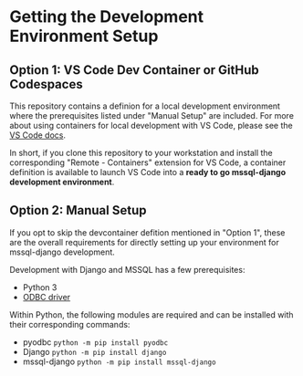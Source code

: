 # Getting the Development Environment Setup

## Option 1: VS Code Dev Container or GitHub Codespaces
This repository contains a definion for a local development environment where the prerequisites listed under "Manual Setup" are included.  For more about using containers for local development with VS Code, please see the [VS Code docs](https://code.visualstudio.com/docs/remote/containers).

In short, if you clone this repository to your workstation and install the corresponding "Remote - Containers" extension for VS Code, a container definition is available to launch VS Code into a **ready to go mssql-django development environment**.


## Option 2: Manual Setup

If you opt to skip the devcontainer defition mentioned in "Option 1", these are the overall requirements for directly setting up your environment for mssql-django development.

Development with Django and MSSQL has a few prerequisites:
- Python 3
- [ODBC driver](https://docs.microsoft.com/sql/connect/odbc/microsoft-odbc-driver-for-sql-server)

Within Python, the following modules are required and can be installed with their corresponding commands:
- pyodbc `python -m pip install pyodbc`
- Django `python -m pip install django`
- mssql-django `python -m pip install mssql-django`

